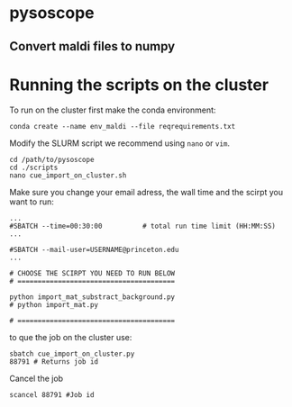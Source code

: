 # pysoscope

## Convert maldi files to numpy


# Running the scripts on the cluster 
To run on the cluster first make the conda environment:

```
conda create --name env_maldi --file reqrequirements.txt
```

Modify the SLURM script we recommend using `nano` or `vim`. 
```
cd /path/to/pysoscope
cd ./scripts
nano cue_import_on_cluster.sh
```
Make sure you change your email adress, the wall time and the scirpt you want to run:
```
...
#SBATCH --time=00:30:00          # total run time limit (HH:MM:SS)
...

#SBATCH --mail-user=USERNAME@princeton.edu
...

# CHOOSE THE SCIRPT YOU NEED TO RUN BELOW
# =======================================

python import_mat_substract_background.py
# python import_mat.py

# =======================================
```

to que the job on the cluster use:
```
sbatch cue_import_on_cluster.py
88791 # Returns job id
```

Cancel the job
```
scancel 88791 #Job id
```
